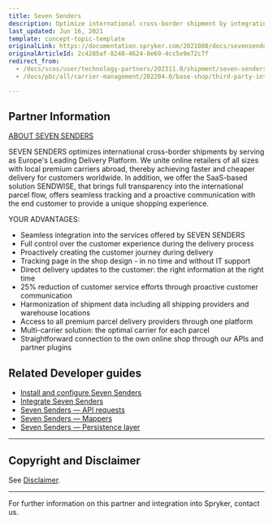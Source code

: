 ```yaml
---
title: Seven Senders
description: Optimize international cross-border shipment by integrating Seven Senders into the Spryker Commerce OS.
last_updated: Jun 16, 2021
template: concept-topic-template
originalLink: https://documentation.spryker.com/2021080/docs/sevensenders
originalArticleId: 2c4285af-8248-4624-8e69-4cc5e9e72c7f
redirect_from:
  - /docs/scos/user/technology-partners/202311.0/shipment/seven-senders.html
  - /docs/pbc/all/carrier-management/202204.0/base-shop/third-party-integrations/seven-senders/seven-senders.html

---
```


## Partner Information

[ABOUT SEVEN SENDERS](https://www.sevensenders.com/)

SEVEN SENDERS optimizes international cross-border shipments by serving as Europe's Leading Delivery Platform. We unite online retailers of all sizes with local premium carriers abroad, thereby achieving faster and cheaper delivery for customers worldwide. In addition, we offer the SaaS-based solution SENDWISE, that brings full transparency into the international parcel flow, offers seamless tracking and a proactive communication with the end customer to provide a unique shopping experience.

YOUR ADVANTAGES:

- Seamless integration into the services offered by SEVEN SENDERS
- Full control over the customer experience during the delivery process
- Proactively creating the customer journey during delivery
- Tracking page in the shop design - in no time and without IT support
- Direct delivery updates to the customer: the right information at the right time
- 25% reduction of customer service efforts through proactive customer communication
- Harmonization of shipment data including all shipping providers and warehouse locations
- Access to all premium parcel delivery providers through one platform
- Multi-carrier solution: the optimal carrier for each parcel
- Straightforward connection to the own online shop through our APIs and partner plugins

## Related Developer guides

- [Install and configure Seven Senders](/docs/pbc/all/carrier-management/{{site.version}}/base-shop/third-party-integrations/seven-senders/install-and-configure-seven-senders.html)
- [Integrate Seven Senders](/docs/pbc/all/carrier-management/{{site.version}}/base-shop/third-party-integrations/seven-senders/integrate-seven-senders.html)
- [Seven Senders — API requests](/docs/pbc/all/carrier-management/{{site.version}}/base-shop/third-party-integrations/seven-senders/seven-senders-api-requests.html)
- [Seven Senders — Mappers](/docs/pbc/all/carrier-management/{{site.version}}/base-shop/third-party-integrations/seven-senders/seven-senders-mappers.html)
- [Seven Senders — Persistence layer](/docs/pbc/all/carrier-management/{{site.version}}/base-shop/third-party-integrations/seven-senders/seven-senders-persistance-layer.html)

---

## Copyright and Disclaimer

See [Disclaimer](https://github.com/spryker/spryker-documentation).

---
For further information on this partner and integration into Spryker,  contact us.

<div class="hubspot-form js-hubspot-form" data-portal-id="2770802" data-form-id="163e11fb-e833-4638-86ae-a2ca4b929a41" id="hubspot-1"></div>
